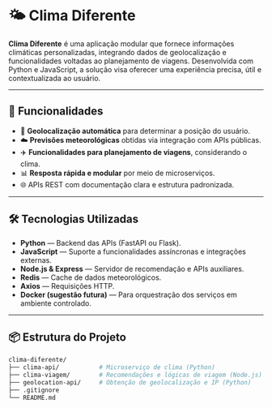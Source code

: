 # 🌤️ Clima Diferente

**Clima Diferente** é uma aplicação modular que fornece informações climáticas personalizadas, integrando dados de geolocalização e funcionalidades voltadas ao planejamento de viagens. Desenvolvida com Python e JavaScript, a solução visa oferecer uma experiência precisa, útil e contextualizada ao usuário.

---

## 🚀 Funcionalidades

- 📍 **Geolocalização automática** para determinar a posição do usuário.
- ☁️ **Previsões meteorológicas** obtidas via integração com APIs públicas.
- ✈️ **Funcionalidades para planejamento de viagens**, considerando o clima.
- 📊 **Resposta rápida e modular** por meio de microserviços.
- 🌐 APIs REST com documentação clara e estrutura padronizada.

---

## 🛠️ Tecnologias Utilizadas

- **Python** — Backend das APIs (FastAPI ou Flask).
- **JavaScript** — Suporte a funcionalidades assíncronas e integrações externas.
- **Node.js & Express** — Servidor de recomendação e APIs auxiliares.
- **Redis** — Cache de dados meteorológicos.
- **Axios** — Requisições HTTP.
- **Docker (sugestão futura)** — Para orquestração dos serviços em ambiente controlado.

---

## 📦 Estrutura do Projeto

```bash
clima-diferente/
├── clima-api/           # Microserviço de clima (Python)
├── clima-viagem/        # Recomendações e lógicas de viagem (Node.js)
├── geolocation-api/     # Obtenção de geolocalização e IP (Python)
├── .gitignore
└── README.md